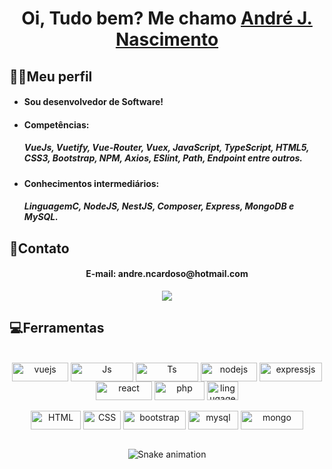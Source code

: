 <div>
  <link rel="stylesheet" href="https://cdn.jsdelivr.net/gh/devicons/devicon@v2.15.1/devicon.min.css">
          
  <h1 align="center">
    Oi, Tudo bem? Me chamo 
    <a href="https://www.linkedin.com/in/andr%C3%A9-joarez-nascimento-cardoso-48921022a/">André J. Nascimento</a>
  </h1>
  
  <h2>🧔‍♂️Meu perfil</h2>
  <ul> 
    <li><h4>Sou desenvolvedor de Software!</h4>
    <li><h4>Competências:</h4><h5>VueJs, Vuetify, Vue-Router, Vuex, JavaScript, TypeScript, HTML5, CSS3, Bootstrap, NPM, Axios, ESlint, Path, Endpoint entre outros.</h5>
    <li><h4>Conhecimentos intermediários:</h4><h5>LinguagemC, NodeJS, NestJS, Composer, Express, MongoDB e MySQL.</h5>
  </ul>
  
  <h2>👤Contato</h2>
  <div align="center">
  <h4>E-mail: andre.ncardoso@hotmail.com</h4>
  <a href="https://www.linkedin.com/in/andr%C3%A9-joarez-nascimento-cardoso-48921022a/" target="_blank"><img src="https://img.shields.io/badge/-LinkedIn-%230077B5?style=for-the-badge&logo=linkedin&logoColor=white" target="_blank"></a> 
    </div>

  
  <h2>💻Ferramentas</h2>
<div align="center" valign="top"><br>
  <img align="center" alt="vuejs" height="30" width="90" src="https://img.shields.io/badge/Vue.js-35495E?style=for-the-badge&logo=vue.js&logoColor=4FC08D">
  <img align="center" alt="Js" height="30" width="100" src="https://img.shields.io/badge/JavaScript-F7DF1E?style=for-the-badge&logo=javascript&logoColor=black">
  <img align="center" alt="Ts" height="30" width="100" src="https://img.shields.io/badge/TypeScript-007ACC?style=for-the-badge&logo=typescript&logoColor=white">
  <img align="center" alt="nodejs" height="30" width="90" src="https://img.shields.io/badge/Node.js-43853D?style=for-the-badge&logo=node.js&logoColor=white">
  <img align="center" alt="expressjs" height="30" width="100" src="https://img.shields.io/badge/Express.js-404D59?style=for-the-badge">
  <img align="center" alt="react" height="30" width="90" src="https://img.shields.io/badge/React-20232A?style=for-the-badge&logo=react&logoColor=61DAFB">
  <img align="center" alt="php" height="30" width="80" src="https://img.shields.io/badge/PHP-777BB4?style=for-the-badge&logo=php&logoColor=white">
  <img align="center" alt="lingugagemc" height="30" width="50" src="https://img.shields.io/badge/C-00599C?style=for-the-badge&logo=c&logoColor=white">
  <br><br>
  <img align="center" alt="HTML" height="30" width="80" src="https://img.shields.io/badge/HTML-239120?style=for-the-badge&logo=html5&logoColor=white">
  <img align="center" alt="CSS" height="30" width="60" src="https://img.shields.io/badge/CSS-239120?&style=for-the-badge&logo=css3&logoColor=white">
  <img align="center" alt="bootstrap" height="30" width="100" src="https://img.shields.io/badge/Bootstrap-563D7C?style=for-the-badge&logo=bootstrap&logoColor=white">
  <img align="center" alt="mysql" height="30" width="80" src="https://img.shields.io/badge/MySQL-00000F?style=for-the-badge&logo=mysql&logoColor=white">
  <img align="center" alt="mongo" height="30" width="100" src="https://img.shields.io/badge/MongoDB-4EA94B?style=for-the-badge&logo=mongodb&logoColor=white">
</div><br>


<div align="center">

  ![Snake animation](https://github.com/danielbped/danielbped/blob/output/github-contribution-grid-snake.svg)
  
</div>
